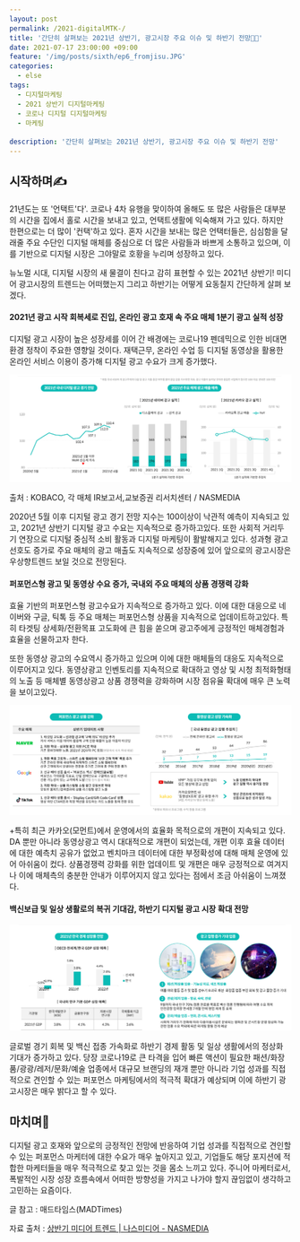 ```yaml
---
layout: post
permalink: /2021-digitalMTK-/
title: '간단히 살펴보는 2021년 상반기, 광고시장 주요 이슈 및 하반기 전망🏃🏼‍'
date: 2021-07-17 23:00:00 +09:00
feature: '/img/posts/sixth/ep6_fromjisu.JPG'
categories:
  - else
tags:
  - 디지털마케팅
  - 2021 상반기 디지털마케팅
  - 코로나 디지털 디지털마케팅
  - 마케팅

description: '간단히 살펴보는 2021년 상반기, 광고시장 주요 이슈 및 하반기 전망'
---
```




## 시작하며✍️


 21년도는 또 '언택트'다'. 코로나 4차 유행을 맞이하여 올해도 또 많은 사람들은 대부분의 시간을 집에서 홀로 시간을 보내고 있고, 언택트생활에 익숙해져 가고 있다. 하지만 한편으로는 더 많이 '컨택'하고 있다. 혼자 시간을 보내는 많은 언택터들은, 심심함을 달래줄 주요 수단인 디지털 매체를 중심으로 더 많은 사람들과 바쁘게 소통하고 있으며, 이를 기반으로 디지털 시장은 그야말로 호황을 누리며 성장하고 있다.

 뉴노멀 시대, 디지털 시장의 새 물결이 친다고 감히 표현할 수 있는 2021년 상반기! 미디어 광고시장의 트렌드는 어떠했는지 그리고 하반기는 어떻게 요동칠지 간단하게 살펴 보겠다.



#### 2021년 광고 시작 회복세로 진입, 온라인 광고 호재 속 주요 매체 1분기 광고 실적 성장


디지털 광고 시장이 높은 성장세를 이어 간 배경에는 코로나19 펜데믹으로 인한 비대면 환경 정착이 주요한 영향일 것이다. 재택근무, 온라인 수업 등 디지털 동영상을 활용한 온라인 서비스 이용이 증가해 디지털 광고 수요가 크게 증가했다.




![실적](/img/posts/sixth/one.JPG)  

출처 : KOBACO, 각 매체 IR보고서,교보증권 리서치센터 / NASMEDIA


 2020년 5월 이후 디지털 광고 경기 전망 지수는 100이상이 낙관적 예측이 지속되고 있고, 2021년 상반기 디지털 광고 수요는 지속적으로 증가하고있다. 또한 사회적 거리두기 연장으로 디지털 중심적 소비 활동과 디지털 마케팅이 활발해지고 있다. 성과형 광고 선호도 증가로 주요 매체의 광고 매출도 지속적으로 성장중에 있어 앞으로의 광고시장은 우상향트렌드 보일 것으로 전망된다.



#### 퍼포먼스형 광고 및 동영상 수요 증가, 국내외 주요 매체의 상품 경쟁력 강화



효율 기반의 퍼포먼스형 광고수요가 지속적으로 증가하고 있다. 이에 대한 대응으로 네이버와 구글, 틱톡 등 주요 매체는 퍼포먼스형 상품을 지속적으로 업데이트하고있다. 특히 타겟팅 상세화/전환목표 고도화에 큰 힘을 쏟으며 광고주에게 긍정적인 매체경험과 효율을 선물하고자 한다.

또한 동영상 광고의 수요역시 증가하고 있으며 이에 대한 매체들의 대응도 지속적으로 이루어지고 있다. 동영상광고 인벤토리를 지속적으로 확대하고 영상 및 시청 최적화형태의 노출 등 매체별 동영상광고 상품 경쟁력을 강화하며 시장 점유율 확대에 매우 큰 노력을 보이고있다.

![주요 매체 변화](/img/posts/sixth/two.JPG)  

+특히 최근 카카오(모먼트)에서 운영에서의 효율화 목적으로의 개편이 지속되고 있다. DA 뿐만 아니라 동영상광고 역시 대대적으로 개편이 되었는데, 개편 이후 효율 데이터에 대한 예측치 공유가 없었고 벤치마크 데이터에 대한 부정확성에 대해 매체 운영에 있어 아쉬움이 컸다. 상품경쟁력 강화를 위한 업데이트 및 개편은 매우 긍정적으로 여겨지나 이에 매체측의 충분한 안내가 이루어지지 않고 있다는 점에서 조금 아쉬움이 느껴졌다.

#### 백신보급 및 일상 생활로의 복귀 기대감, 하반기 디지털 광고 시장 확대 전망

![하반기 전망](/img/posts/sixth/three.JPG)

 글로벌 경기 회복 및 백신 접종 가속화로 하반기 경제 활동 및 일상 생활에서의 정상화 기대가 증가하고 있다. 당장 코로나19로 큰 타격을 입어 빠른 액션이 필요한 패션/화장품/광광/레저/문화/예술 업종에서 대규모 브랜딩의 재개 뿐만 아니라 기업 성과를 직접적으로 견인할 수 있는 퍼포먼스 마케팅에서의 적극적 확대가 예상되며 이에 하반기 광고시장은 매우 밝다고 할 수 있다.



## 마치며🙏
디지털 광고 호재와 앞으로의 긍정적인 전망에 반응하여 기업 성과를 직접적으로 견인할 수 있는 퍼포먼스 마케터에 대한 수요가 매우 높아지고 있고, 기업들도 해당 포지션에 적합한 마케터들을 매우 적극적으로 찾고 있는 것을 몸소 느끼고 있다. 주니어 마케터로서, 폭발적인 시장 성장 흐름속에서 어떠한 방향성을 가지고 나가야 할지 끊임없이 생각하고 고민하는 요즘이다.



글 참고 : 매드타임스(MADTimes)

자료 출처 : [상반기 미디어 트렌드 | 나스미디어 - NASMEDIA](https://www.nasmedia.co.kr/%EC%A0%95%EA%B8%B0%EB%B3%B4%EA%B3%A0%EC%84%9C/2021%EB%85%84-6%EC%9B%94-2021-%EC%83%81%EB%B0%98%EA%B8%B0-media-trend-report/)
